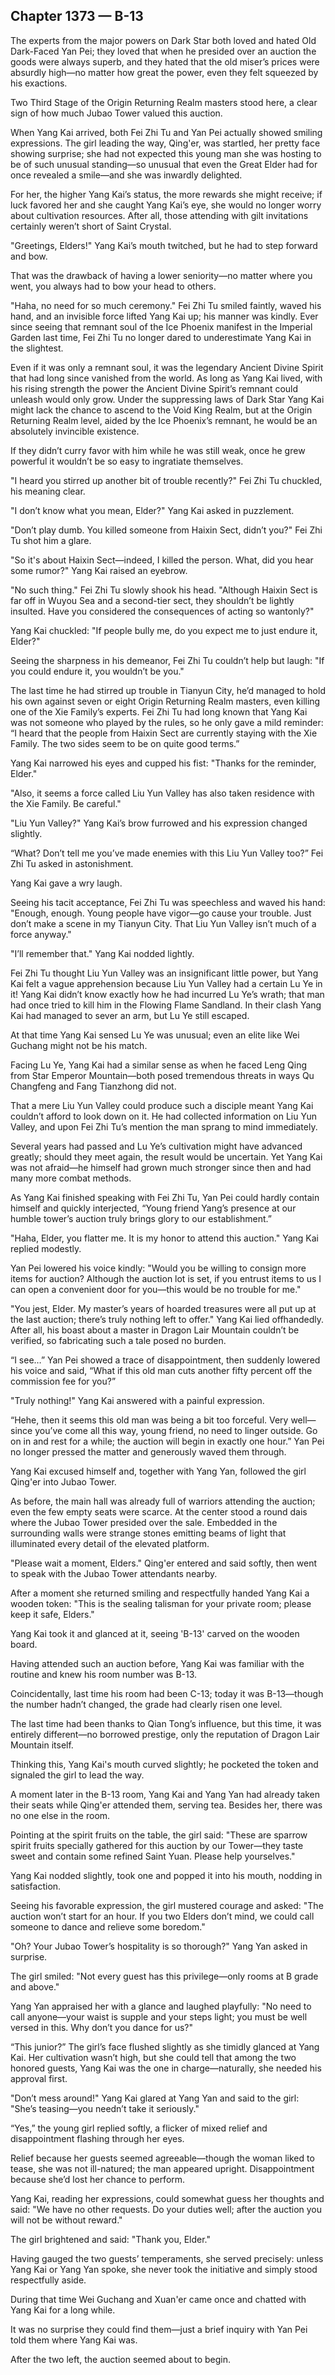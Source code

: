 ## Chapter 1373 — B-13

The experts from the major powers on Dark Star both loved and hated Old Dark-Faced Yan Pei; they loved that when he presided over an auction the goods were always superb, and they hated that the old miser’s prices were absurdly high—no matter how great the power, even they felt squeezed by his exactions.

Two Third Stage of the Origin Returning Realm masters stood here, a clear sign of how much Jubao Tower valued this auction.

When Yang Kai arrived, both Fei Zhi Tu and Yan Pei actually showed smiling expressions. The girl leading the way, Qing'er, was startled, her pretty face showing surprise; she had not expected this young man she was hosting to be of such unusual standing—so unusual that even the Great Elder had for once revealed a smile—and she was inwardly delighted.

For her, the higher Yang Kai’s status, the more rewards she might receive; if luck favored her and she caught Yang Kai’s eye, she would no longer worry about cultivation resources. After all, those attending with gilt invitations certainly weren’t short of Saint Crystal.

"Greetings, Elders!" Yang Kai’s mouth twitched, but he had to step forward and bow.

That was the drawback of having a lower seniority—no matter where you went, you always had to bow your head to others.

"Haha, no need for so much ceremony." Fei Zhi Tu smiled faintly, waved his hand, and an invisible force lifted Yang Kai up; his manner was kindly. Ever since seeing that remnant soul of the Ice Phoenix manifest in the Imperial Garden last time, Fei Zhi Tu no longer dared to underestimate Yang Kai in the slightest.

Even if it was only a remnant soul, it was the legendary Ancient Divine Spirit that had long since vanished from the world. As long as Yang Kai lived, with his rising strength the power the Ancient Divine Spirit’s remnant could unleash would only grow. Under the suppressing laws of Dark Star Yang Kai might lack the chance to ascend to the Void King Realm, but at the Origin Returning Realm level, aided by the Ice Phoenix’s remnant, he would be an absolutely invincible existence.

If they didn’t curry favor with him while he was still weak, once he grew powerful it wouldn’t be so easy to ingratiate themselves.

"I heard you stirred up another bit of trouble recently?" Fei Zhi Tu chuckled, his meaning clear.

"I don’t know what you mean, Elder?" Yang Kai asked in puzzlement.

"Don’t play dumb. You killed someone from Haixin Sect, didn’t you?" Fei Zhi Tu shot him a glare.

"So it's about Haixin Sect—indeed, I killed the person. What, did you hear some rumor?" Yang Kai raised an eyebrow.

"No such thing." Fei Zhi Tu slowly shook his head. "Although Haixin Sect is far off in Wuyou Sea and a second-tier sect, they shouldn’t be lightly insulted. Have you considered the consequences of acting so wantonly?"

Yang Kai chuckled: "If people bully me, do you expect me to just endure it, Elder?"

Seeing the sharpness in his demeanor, Fei Zhi Tu couldn’t help but laugh: "If you could endure it, you wouldn’t be you."

The last time he had stirred up trouble in Tianyun City, he’d managed to hold his own against seven or eight Origin Returning Realm masters, even killing one of the Xie Family’s experts. Fei Zhi Tu had long known that Yang Kai was not someone who played by the rules, so he only gave a mild reminder: “I heard that the people from Haixin Sect are currently staying with the Xie Family. The two sides seem to be on quite good terms.”

Yang Kai narrowed his eyes and cupped his fist: "Thanks for the reminder, Elder."

"Also, it seems a force called Liu Yun Valley has also taken residence with the Xie Family. Be careful."

"Liu Yun Valley?" Yang Kai’s brow furrowed and his expression changed slightly.

“What? Don’t tell me you’ve made enemies with this Liu Yun Valley too?” Fei Zhi Tu asked in astonishment.

Yang Kai gave a wry laugh.

Seeing his tacit acceptance, Fei Zhi Tu was speechless and waved his hand: "Enough, enough. Young people have vigor—go cause your trouble. Just don’t make a scene in my Tianyun City. That Liu Yun Valley isn’t much of a force anyway."

"I’ll remember that." Yang Kai nodded lightly.

Fei Zhi Tu thought Liu Yun Valley was an insignificant little power, but Yang Kai felt a vague apprehension because Liu Yun Valley had a certain Lu Ye in it! Yang Kai didn’t know exactly how he had incurred Lu Ye’s wrath; that man had once tried to kill him in the Flowing Flame Sandland. In their clash Yang Kai had managed to sever an arm, but Lu Ye still escaped.

At that time Yang Kai sensed Lu Ye was unusual; even an elite like Wei Guchang might not be his match.

Facing Lu Ye, Yang Kai had a similar sense as when he faced Leng Qing from Star Emperor Mountain—both posed tremendous threats in ways Qu Changfeng and Fang Tianzhong did not.

That a mere Liu Yun Valley could produce such a disciple meant Yang Kai couldn’t afford to look down on it. He had collected information on Liu Yun Valley, and upon Fei Zhi Tu’s mention the man sprang to mind immediately.

Several years had passed and Lu Ye’s cultivation might have advanced greatly; should they meet again, the result would be uncertain. Yet Yang Kai was not afraid—he himself had grown much stronger since then and had many more combat methods.

As Yang Kai finished speaking with Fei Zhi Tu, Yan Pei could hardly contain himself and quickly interjected, “Young friend Yang’s presence at our humble tower’s auction truly brings glory to our establishment.”

"Haha, Elder, you flatter me. It is my honor to attend this auction." Yang Kai replied modestly.

Yan Pei lowered his voice kindly: "Would you be willing to consign more items for auction? Although the auction lot is set, if you entrust items to us I can open a convenient door for you—this would be no trouble for me."

"You jest, Elder. My master’s years of hoarded treasures were all put up at the last auction; there’s truly nothing left to offer." Yang Kai lied offhandedly. After all, his boast about a master in Dragon Lair Mountain couldn’t be verified, so fabricating such a tale posed no burden.

“I see…” Yan Pei showed a trace of disappointment, then suddenly lowered his voice and said, “What if this old man cuts another fifty percent off the commission fee for you?”

"Truly nothing!" Yang Kai answered with a painful expression.

“Hehe, then it seems this old man was being a bit too forceful. Very well—since you’ve come all this way, young friend, no need to linger outside. Go on in and rest for a while; the auction will begin in exactly one hour.” Yan Pei no longer pressed the matter and generously waved them through.

Yang Kai excused himself and, together with Yang Yan, followed the girl Qing'er into Jubao Tower.

As before, the main hall was already full of warriors attending the auction; even the few empty seats were scarce. At the center stood a round dais where the Jubao Tower presided over the sale. Embedded in the surrounding walls were strange stones emitting beams of light that illuminated every detail of the elevated platform.

"Please wait a moment, Elders." Qing'er entered and said softly, then went to speak with the Jubao Tower attendants nearby.

After a moment she returned smiling and respectfully handed Yang Kai a wooden token: "This is the sealing talisman for your private room; please keep it safe, Elders."

Yang Kai took it and glanced at it, seeing 'B-13' carved on the wooden board.

Having attended such an auction before, Yang Kai was familiar with the routine and knew his room number was B-13.

Coincidentally, last time his room had been C-13; today it was B-13—though the number hadn’t changed, the grade had clearly risen one level.

The last time had been thanks to Qian Tong’s influence, but this time, it was entirely different—no borrowed prestige, only the reputation of Dragon Lair Mountain itself.

Thinking this, Yang Kai's mouth curved slightly; he pocketed the token and signaled the girl to lead the way.

A moment later in the B-13 room, Yang Kai and Yang Yan had already taken their seats while Qing'er attended them, serving tea. Besides her, there was no one else in the room.

Pointing at the spirit fruits on the table, the girl said: "These are sparrow spirit fruits specially gathered for this auction by our Tower—they taste sweet and contain some refined Saint Yuan. Please help yourselves."

Yang Kai nodded slightly, took one and popped it into his mouth, nodding in satisfaction.

Seeing his favorable expression, the girl mustered courage and asked: "The auction won’t start for an hour. If you two Elders don’t mind, we could call someone to dance and relieve some boredom."

"Oh? Your Jubao Tower’s hospitality is so thorough?" Yang Yan asked in surprise.

The girl smiled: "Not every guest has this privilege—only rooms at B grade and above."

Yang Yan appraised her with a glance and laughed playfully: "No need to call anyone—your waist is supple and your steps light; you must be well versed in this. Why don’t you dance for us?"

“This junior?” The girl’s face flushed slightly as she timidly glanced at Yang Kai. Her cultivation wasn’t high, but she could tell that among the two honored guests, Yang Kai was the one in charge—naturally, she needed his approval first.

"Don’t mess around!" Yang Kai glared at Yang Yan and said to the girl: "She’s teasing—you needn’t take it seriously."

“Yes,” the young girl replied softly, a flicker of mixed relief and disappointment flashing through her eyes.

Relief because her guests seemed agreeable—though the woman liked to tease, she was not ill-natured; the man appeared upright. Disappointment because she’d lost her chance to perform.

Yang Kai, reading her expressions, could somewhat guess her thoughts and said: "We have no other requests. Do your duties well; after the auction you will not be without reward."

The girl brightened and said: "Thank you, Elder."

Having gauged the two guests’ temperaments, she served precisely: unless Yang Kai or Yang Yan spoke, she never took the initiative and simply stood respectfully aside.

During that time Wei Guchang and Xuan'er came once and chatted with Yang Kai for a long while.

It was no surprise they could find them—just a brief inquiry with Yan Pei told them where Yang Kai was.

After the two left, the auction seemed about to begin.
